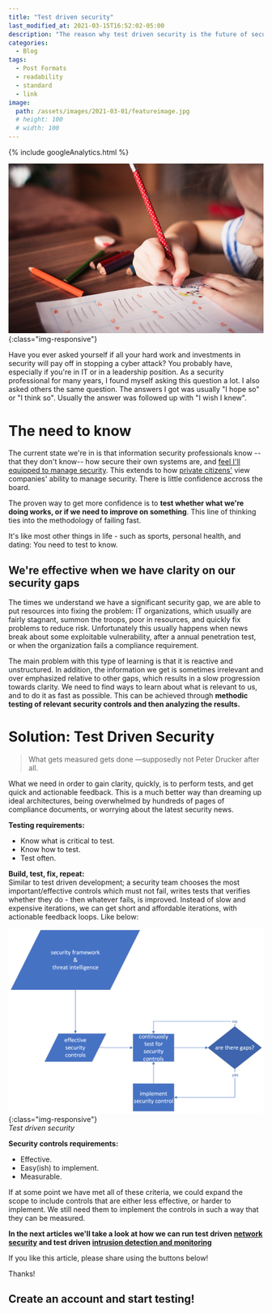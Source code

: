 ```yaml
---
title: "Test driven security"
last_modified_at: 2021-03-15T16:52:02-05:00
description: "The reason why test driven security is the future of security testing"
categories:
  - Blog
tags:
  - Post Formats
  - readability
  - standard
  - link
image:
  path: /assets/images/2021-03-01/featureimage.jpg
  # height: 100
  # width: 100
---
```

<!-- Google analytics -->
{% include googleAnalytics.html %}
<!-- leadfeeder analytics -->
<!-- {% include leadfeederAnalytics.html %} -->

![test driven security](/assets/images/2021-03-01/featureimage.jpg){:class="img-responsive"}  

Have you ever asked yourself if all your hard work and investments in security will pay off in stopping a cyber attack? You probably have, especially if you're in IT or in a leadership position. As a security professional for many years, I found myself asking this question a lot. I also asked others the same question. The answers I got was usually "I hope so" or "I think so". Usually the answer was followed up with "I wish I knew". 

# The need to know
The current state we're in is that information security professionals know --that they don't know-- how secure their own systems are, and [feel I'll equipped to manage security](https://www.isc2.org/-/media/B7E003F79E1D4043A0E74A57D5B6F33E.ashx). This extends to how [private citizens'](https://www.pewresearch.org/internet/2017/01/26/1-americans-experiences-with-data-security/) view companies' ability to manage security. There is little confidence accross the board.

The proven way to get more confidence is to **test whether what we're doing works, or if we need to improve on something**. This line of thinking ties into the methodology of failing fast.

It's like most other things in life - such as sports, personal health, and dating: You need to test to know.

## We're effective when we have clarity on our security gaps
The times we understand we have a significant security gap, we are able to put resources into fixing the problem: IT organizations, which usually are fairly stagnant, summon the troops, poor in resources, and quickly fix problems to reduce risk. Unfortunately this usually happens when news break about some exploitable vulnerability, after a annual penetration test, or when the organization fails a compliance requirement.

The main problem with this type of learning is that it is reactive and unstructured. In addition, the information we get is sometimes  irrelevant and over emphasized relative to other gaps, which results in a slow progression towards clarity. We need to find ways to learn about what is relevant to us, and to do it as fast as possible. This can be achieved through **methodic testing of relevant security controls and then analyzing the results.**

<!-- It's easy to sit and dream up ideal architectures
TLDR: Get control of your security. Jump into improving your security posture by seeing which important security controls you fail. This gives you immediate feedback on what you need to improve on, instead of going through the process of "dreaming up" ideal architectures, being overwhelmed by hundreds of pages of compliance documents, or worrying about the latest security news. -->


<!-- # Obstacles to clarity on security
Let's go over the main reasons why our attention isn't geared towards doing this in the first place...

![compliance](/assets/images/2021-03-01/paper-stack.jpeg){:class="img-responsive"}  
*NIST 800-53 anyone?*

## Data breaches everywhere
Year after year, we see data breaches in companies with plenty of information security funding. It's not a secret that **well-funded security teams also have a hard time implementing effective security controls, and an even harder time doing effective security testing** of said controls. Even when these controls have been known for a very long time and are fairly easy to implement. Teams lacking funding are usually doing even worse. Too many times simple controls are failing - like managing what outbound ports are allowed, tuning the IDS to detect shellcode, or ensuring the antivirus is turned ON. Furthermore security teams are surprised when they learn they fail such simple security controls. On the other hand, many of these same organizations don't have any problems passing a security audit.

Why are there breaches in companies that have great security tools, funding, and pass security compliance audits year after year?

## We're compliant, not secure... 
Being compliant simply means auditors found you to have sufficient controls in place. Having the newest security tech simply means just that, having new security tech. And having people working on security means you got people paid to do the job. We have to get away from thinking this equals effective security. 

## We're caught up in the hype
We spend lots of time and resources focusing on specific vulnerabilities which are oftentimes hyped up in the news. The fact is that you can spend days fixing ONE vulnerability, or you can put in place basic security controls that mitigate the vulnerability + hundreds/thousands of other vulnerabilities. This happens all the time. We're playing whack-a-mole with vulnerabilities instead of handling vulnerabilities holistically. This exact same thing happens in terms of any hype - like shiny new security tools promising to solve our problems once and for all.

## We're slow
There is another problem that might be even more striking in certain cases - security teams work like development teams worked 10 years ago: slow iterations, very little testing (except for patch management), and the feedback loop relies on real failures and an occasional audit.

![compliance and hype driven process](/assets/images/2021-03-01/static-security.png){:class="img-responsive"}  
*Typical compliance- and hype-driven process*

## Bad results over time
This, in turn, leads to a significant lag time in effective security controls implementations — from small business to large enterprises and government organizations. -->

# Solution: Test Driven Security
> What gets measured gets done —supposedly not Peter Drucker after all.

What we need in order to gain clarity, quickly, is to perform tests, and get quick and actionable feedback. This is a much better way than dreaming up ideal architectures, being overwhelmed by hundreds of pages of compliance documents, or worrying about the latest security news.

**Testing requirements:**  
* Know what is critical to test.
* Know how to test.
* Test often.

**Build, test, fix, repeat:**  
Similar to test driven development; a security team chooses the most important/effective controls which must not fail, writes tests that verifies whether they do - then whatever fails, is improved. Instead of slow and expensive iterations, we can get short and affordable iterations, with actionable feedback loops. Like below:

![test driven security](/assets/images/2021-03-01/test-driven-security.png){:class="img-responsive"}  
*Test driven security*

**Security controls requirements:**  
* Effective.
* Easy(ish) to implement.
* Measurable.

If at some point we have met all of these criteria, we could expand the scope to include controls that are either less effective, or harder to implement. We still need them to implement the controls in such a way that they can be measured.

**In the next articles we'll take a look at how we can run test driven [network security](https://www.securiful.com/blog/network-security-tests-guide/) and test driven [intrusion detection and monitoring](https://www.securiful.com/blog/intrusion-detection-tests-guide/)**

If you like this article, please share using the buttons below!

Thanks!

## Create an account and start testing!  
<script charset="utf-8" type="text/javascript" src="//js.hsforms.net/forms/shell.js"></script>
<script>
  hbspt.forms.create({
	portalId: "8898112",
	formId: "2b1cfdb3-6618-4dd8-86e4-4786274c0d38"
});
</script>

[create account]: #create-an-account-and-start-testing